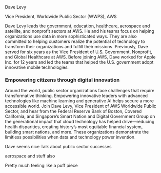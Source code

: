 Dave Levy

Vice President, Worldwide Public Sector (WWPS), AWS

Dave Levy leads the government, education, healthcare, aerospace and satellite, and nonprofit sectors at AWS. He and his teams focus on helping organizations use data in more sophisticated ways. They are also committed to helping customers realize the potential of technology to transform their organizations and fulfill their missions. Previously, Dave served for six years as the Vice President of U.S. Government, Nonprofit, and Global Healthcare at AWS. Before joining AWS, Dave worked for Apple Inc. for 12 years and led the teams that helped the U.S. government adopt innovative mobile technologies.

### Empowering citizens through digital innovation

Around the world, public sector organizations face challenges that require transformative thinking. Empowering innovative leaders with advanced technologies like machine learning and generative AI helps secure a more accessible world. Join Dave Levy, Vice President of AWS Worldwide Public Sector, and hear from the Federal Reserve Bank of Boston, Covered California, and Singapore’s Smart Nation and Digital Government Group on the generational impact that cloud technology has helped drive—reducing health disparities, creating history’s most equitable financial system, building smart nations, and more. These organizations demonstrate the limitless possibilities when data and technology power invention.

Dave seems nice
Talk about public sector successes

aerospace and stuff also

Pretty much feeling like a puff piece 